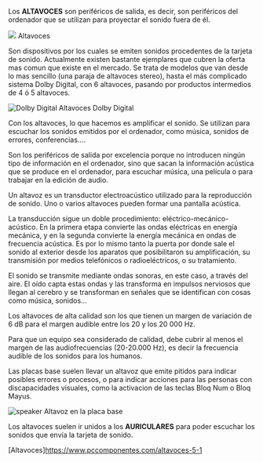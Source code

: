 Los **ALTAVOCES** son periféricos de salida, es decir, son periféricos del ordenador que se utilizan para proyectar el sonido fuera de él.


![](https://vanessaramon.files.wordpress.com/2014/05/altavoces.jpg)
Altavoces

















Son dispositivos por los cuales se emiten sonidos procedentes de la tarjeta de sonido. 
Actualmente existen bastante ejemplares que cubren la oferta mas comun que existe en el mercado. Se trata de modelos que van desde lo mas sencillo (una paraja de altavoces stereo),
hasta el más complicado sistema Dolby Digital, con 6 altavoces, pasando por productos intermedios de 4 ó 5 altavoces.





![Dolby Digital](https://www.islabit.com/wp-content/imagenes/Logitech-Surround-Sound-Speakers-Z506.jpg)
Altavoces Dolby Digital













Con los altavoces, lo que hacemos es amplificar el sonido. Se utilizan para escuchar los sonidos emitidos por el ordenador, como música, sonidos de errores, conferencias....

Son los periféricos de salida por excelencia porque no introducen ningún tipo de información en el ordenador, sino que sacan la información acústica que se produce en el ordenador, para escuchar música, una película o para trabajar en la edición de audio.

Un altavoz  es un transductor electroacústico utilizado para la reproducción de sonido. Uno o varios altavoces pueden formar una pantalla acústica.

La transducción sigue un doble procedimiento: eléctrico-mecánico-acústico. En la primera etapa convierte las ondas eléctricas en energía mecánica, y en la segunda convierte la energía mecánica en ondas de frecuencia acústica. Es por lo mismo tanto la puerta por donde sale el sonido al exterior desde los aparatos que posibilitaron su amplificación, su transmisión por medios telefónicos o radioeléctricos, o su tratamiento.

El sonido se transmite mediante ondas sonoras, en este caso, a través del aire. El oído capta estas ondas y las transforma en impulsos nerviosos que llegan al cerebro y se transforman en señales que se identifican con cosas como música, sonidos...

Los altavoces de alta calidad son los que tienen un margen de variación de 6 dB para el margen audible entre los 20 y los 20 000 Hz.





Para que un equipo sea considerado de calidad, debe cubrir al menos el margen de las audiofrecuencias (20-20.000 Hz), es decir la frecuencia audible de los sonidos para los humanos.

Las placas base suelen llevar un altavoz que emite pitidos para indicar posibles errores o procesos, o para indicar acciones para las personas con discapacidades visuales, como la activacion de las teclas Bloq Num o Bloq Mayus.





![speaker](https://http2.mlstatic.com/speaker-para-la-placa-base-D_NQ_NP_928533-MLM25711917403_062017-F.jpg)
Altavoz en la placa base













Los altavoces suelen ir unidos a los **AURICULARES** para poder escuchar los sonidos que envía la tarjeta de sonido.



[Altavoces]https://www.pccomponentes.com/altavoces-5-1


